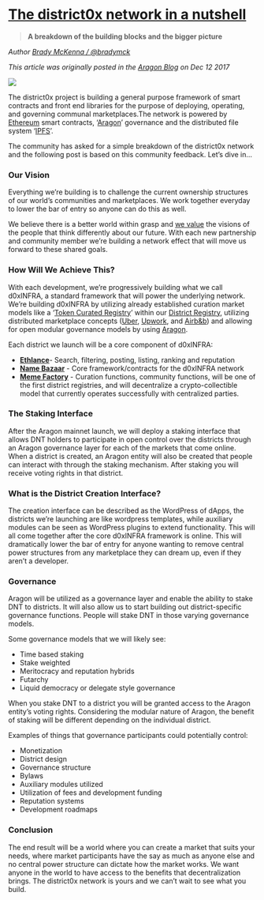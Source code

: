 # [The district0x network in a nutshell](https://blog.district0x.io/the-district0x-network-in-a-nutshell-864a391e0b4)
> **A breakdown of the building blocks and the bigger picture**

_Author [Brady McKenna / @bradymck](https://github.com/bradymck)_

_This article was originally posted in the [Aragon Blog](https://blog.aragon.one/) on Dec 12 2017_

![](images/district0x_nutshell01.jpeg)

The district0x project is building a general purpose framework of smart contracts and front end libraries for the purpose of deploying, operating, and governing communal marketplaces.The network is powered by [Ethereum](https://www.ethereum.org/) smart contracts, ‘[Aragon](https://aragon.one/)’ governance and the distributed file system ‘[IPFS](https://ipfs.io/)’.

The community has asked for a simple breakdown of the district0x network and the following post is based on this community feedback. Let’s dive in…

### Our Vision

Everything we’re building is to challenge the current ownership structures of our world’s communities and marketplaces. We work together everyday to lower the bar of entry so anyone can do this as well.

We believe there is a better world within grasp and [we value](https://blog.district0x.io/mission-vision-and-values-at-district0x-31d81c82b07d) the visions of the people that think differently about our future. With each new partnership and community member we’re building a network effect that will move us forward to these shared goals.

### How Will We Achieve This?

With each development, we’re progressively building what we call d0xINFRA, a standard framework that will power the underlying network. We’re building d0xINFRA by utilizing already established curation market models like a ‘[Token Curated Registry](https://medium.com/@ilovebagels/token-curated-registries-1-0-61a232f8dac7)’ within our [District Registry](https://blog.district0x.io/introducing-the-district-registry-5adb890363b0), utilizing distributed marketplace concepts ([Uber](https://www.uber.com), [Upwork](https://www.upwork.com), and [Airb&b](https://www.airbnb.com)) and allowing for open modular governance models by using [Aragon](https://aragon.one/).

Each district we launch will be a core component of d0xINFRA:

- [**Ethlance**](https://ethlance.com/)- Search, filtering, posting, listing, ranking and reputation
- [**Name Bazaar**](https://namebazaar.io/) - Core framework/contracts for the d0xINFRA network
- [**Meme Factory**](https://memefactory.io/) - Curation functions, community functions, will be one of the first district registries, and will decentralize a crypto-collectible model that currently operates successfully with centralized parties.

### The Staking Interface

After the Aragon mainnet launch, we will deploy a staking interface that allows DNT holders to participate in open control over the districts through an Aragon governance layer for each of the markets that come online. When a district is created, an Aragon entity will also be created that people can interact with through the staking mechanism. After staking you will receive voting rights in that district.

### What is the District Creation Interface?

The creation interface can be described as the WordPress of dApps, the districts we’re launching are like wordpress templates, while auxiliary modules can be seen as WordPress plugins to extend functionality. This will all come together after the core d0xINFRA framework is online. This will dramatically lower the bar of entry for anyone wanting to remove central power structures from any marketplace they can dream up, even if they aren’t a developer.

### Governance

Aragon will be utilized as a governance layer and enable the ability to stake DNT to districts. It will also allow us to start building out district-specific governance functions. People will stake DNT in those varying governance models.

Some governance models that we will likely see:

- Time based staking
- Stake weighted
- Meritocracy and reputation hybrids
- Futarchy
- Liquid democracy or delegate style governance

When you stake DNT to a district you will be granted access to the Aragon entity’s voting rights. Considering the modular nature of Aragon, the benefit of staking will be different depending on the individual district.

Examples of things that governance participants could potentially control:

- Monetization
- District design
- Governance structure
- Bylaws
- Auxiliary modules utilized
- Utilization of fees and development funding
- Reputation systems
- Development roadmaps

### Conclusion

The end result will be a world where you can create a market that suits your needs, where market participants have the say as much as anyone else and no central power structure can dictate how the market works. We want anyone in the world to have access to the benefits that decentralization brings. The district0x network is yours and we can’t wait to see what you build.

